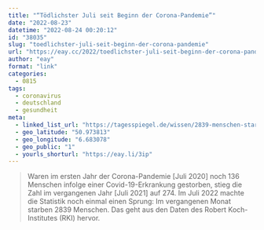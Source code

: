 ```yaml
---
title: "“Tödlichster Juli seit Beginn der Corona-Pandemie”"
date: "2022-08-23"
datetime: "2022-08-24 00:20:12"
id: "38035"
slug: "toedlichster-juli-seit-beginn-der-corona-pandemie"
url: "https://eay.cc/2022/toedlichster-juli-seit-beginn-der-corona-pandemie/"
author: "eay"
format: "link"
categories:
  - 0815
tags:
  - coronavirus
  - deutschland
  - gesundheit
meta:
  - linked_list_url: "https://tagesspiegel.de/wissen/2839-menschen-starben-toedlichster-juli-seit-beginn-der-corona-pandemie/28619754.html"
  - geo_latitude: "50.973813"
  - geo_longitude: "6.683078"
  - geo_public: "1"
  - yourls_shorturl: "https://eay.li/3ip"
---
```


> Waren im ersten Jahr der Corona-Pandemie \[Juli 2020\] noch 136 Menschen infolge einer Covid-19-Erkrankung gestorben, stieg die Zahl im vergangenen Jahr \[Juli 2021\] auf 274. Im Juli 2022 machte die Statistik noch einmal einen Sprung: Im vergangenen Monat starben 2839 Menschen. Das geht aus den Daten des Robert Koch-Institutes (RKI) hervor.
